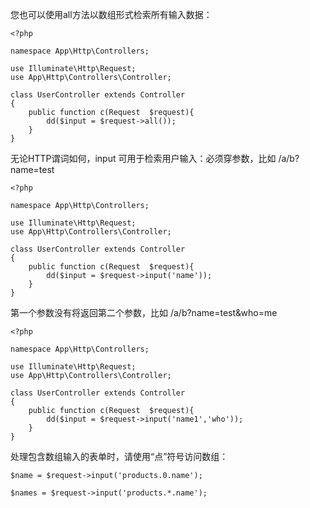 您也可以使用all方法以数组形式检索所有输入数据：

```
<?php

namespace App\Http\Controllers;

use Illuminate\Http\Request;
use App\Http\Controllers\Controller;

class UserController extends Controller
{
    public function c(Request  $request){
        dd($input = $request->all());
    }
}
```

无论HTTP谓词如何，input 可用于检索用户输入：必须穿参数，比如 /a/b?name=test

```
<?php

namespace App\Http\Controllers;

use Illuminate\Http\Request;
use App\Http\Controllers\Controller;

class UserController extends Controller
{
    public function c(Request  $request){
        dd($input = $request->input('name'));
    }
}
```

第一个参数没有将返回第二个参数，比如 /a/b?name=test&who=me

```
<?php

namespace App\Http\Controllers;

use Illuminate\Http\Request;
use App\Http\Controllers\Controller;

class UserController extends Controller
{
    public function c(Request  $request){
        dd($input = $request->input('name1','who'));
    }
}
```

处理包含数组输入的表单时，请使用“点”符号访问数组：

```
$name = $request->input('products.0.name');

$names = $request->input('products.*.name');
```



